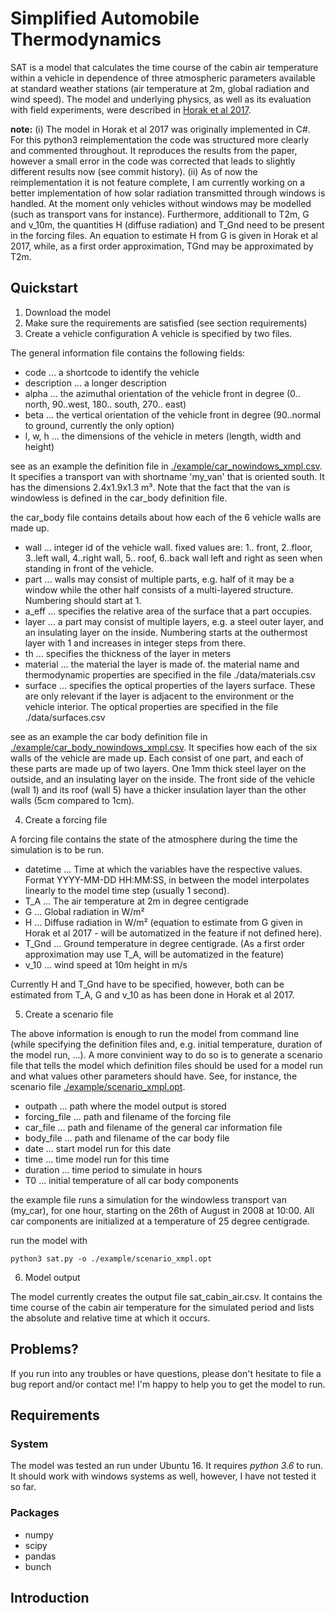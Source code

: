 # Simplified Automobile Thermodynamics
SAT is a model that calculates the time course of the cabin air temperature within a vehicle in dependence of three atmospheric parameters available at standard weather stations (air temperature at 2m, global radiation and wind speed). The model and underlying physics, as well as its evaluation with field experiments, were described in [Horak et al 2017](https://link.springer.com/article/10.1007/s00704-016-1861-3).

**note:**
(i) The model in Horak et al 2017 was originally implemented in C#. For this python3 reimplementation the code was structured more clearly and commented throughout. It reproduces the results from the paper, however a small error in the code was corrected that leads to slightly different results now (see commit history).
(ii) As of now the reimplementation it is not feature complete, I am currently working on a better implementation of how solar radiation transmitted through windows is handled. At the moment only vehicles without windows may be modelled (such as transport vans for instance). Furthermore, additionall to T2m, G and v_10m, the quantities H (diffuse radiation) and T_Gnd need to be present in the forcing files. An equation to estimate H from G is given in Horak et al 2017, while, as a first order approximation, TGnd may be approximated by T2m.

## Quickstart
1. Download the model
2. Make sure the requirements are satisfied (see section requirements)
3. Create a vehicle configuration
A vehicle is specified by two files.

The general information file contains the following fields:

   - code ... a shortcode to identify the vehicle
   - description ... a longer description
   - alpha ... the azimuthal orientation of the vehicle front in degree (0.. north, 90..west, 180.. south, 270.. east)
   - beta ... the vertical orientation of the vehicle front in degree (90..normal to ground, currently the only option)
   - l, w, h ... the dimensions of the vehicle in meters (length, width and height)

see as an example the definition file in [./example/car_nowindows_xmpl.csv](./example/car_nowindows_xmpl.csv). It specifies a transport van with shortname 'my_van' that is oriented south. It has the dimensions 2.4x1.9x1.3 m³. Note that the fact that the van is windowless is defined in the car_body definition file.

the car_body file contains details about how each of the 6 vehicle walls are made up.

   - wall ... integer id of the vehicle wall.  fixed values are: 1.. front, 2..floor, 3..left wall, 4..right wall, 5.. roof, 6..back wall left and right as seen when standing in front of the vehicle.
   - part ... walls may consist of multiple parts, e.g. half of it may be a window while the other half consists of a multi-layered structure. Numbering should start at 1.
   - a_eff ... specifies the relative area of the surface that a part occupies.
   - layer ... a part may consist of multiple layers, e.g. a steel outer layer, and an insulating layer on the inside. Numbering starts at the outhermost layer with 1 and increases in integer steps from there.
   - th ... specifies the thickness of the layer in meters
   - material ... the material the layer is made of. the material name and thermodynamic properties are specified in the file ./data/materials.csv
   - surface ... specifies the optical properties of the layers surface. These are only relevant if the layer is adjacent to the environment or the vehicle interior. The optical properties are specified in the file ./data/surfaces.csv

see as an example the car body definition file in [./example/car_body_nowindows_xmpl.csv](./example/car_body_nowindows_xmpl.csv). It specifies how each of the six walls of the vehicle are made up. Each consist of one part, and each of these parts are made up of two layers. One 1mm thick steel layer on the outside, and an insulating layer on the inside. The front side of the vehicle (wall 1) and its roof (wall 5) have a thicker insulation layer than the other walls (5cm compared to 1cm).

4) Create a forcing file

A forcing file contains the state of the atmosphere during the time the simulation is to be run.

   - datetime ... Time at which the variables have the respective values. Format YYYY-MM-DD HH:MM:SS, in between the model interpolates linearly to the model time step (usually 1 second).
   - T_A ... The air temperature at 2m in degree centigrade
   - G ... Global radiation in W/m²
   - H ... Diffuse radiation in W/m² (equation to estimate from G given in Horak et al 2017 - will be automatized in the feature if not defined here).
   - T_Gnd ... Ground temperature in degree centigrade. (As a first order approximation may use T_A, will be automatized in the feature)
   - v_10 ... wind speed at 10m height in m/s

Currently H and T_Gnd have to be specified, however, both can be estimated from T_A, G and v_10 as has been done in Horak et al 2017.

5) Create a scenario file

The above information is enough to run the model from command line (while specifying the definition files and, e.g. initial temperature, duration of the model run, ...). A more convinient way to do so is to generate a scenario file that tells the model which definition files should be used for a model run and what values other parameters should have. See, for instance, the scenario file [./example/scenario_xmpl.opt](./example/scenario_xmpl.opt).

   - outpath ... path where the model output is stored
   - forcing_file ... path and filename of the forcing file
   - car_file ... path and filename of the general car information file
   - body_file ... path and filename of the car body file
   - date ... start model run for this date
   - time ... time model run for this time
   - duration ... time period to simulate in hours
   - T0 ... initial temperature of all car body components

the example file runs a simulation for the windowless transport van (my_car), for one hour, starting on the 26th of August in 2008 at 10:00. All car components are initialized at a temperature of 25 degree centigrade.

run the model with 

    python3 sat.py -o ./example/scenario_xmpl.opt

6) Model output

The model currently creates the output file sat_cabin_air.csv. It contains the time course of the cabin air temperature for the simulated period and lists the absolute and relative time at which it occurs.


## Problems?
If you run into any troubles or have questions, please don't hesitate to file a bug report and/or contact me! I'm happy to help you to get the model to run.

## Requirements
### System
The model was tested an run under Ubuntu 16. It requires *python 3.6* to run. It should work with windows systems as well, however, I have not tested it so far.

### Packages
- numpy
- scipy
- pandas
- bunch



## Introduction




